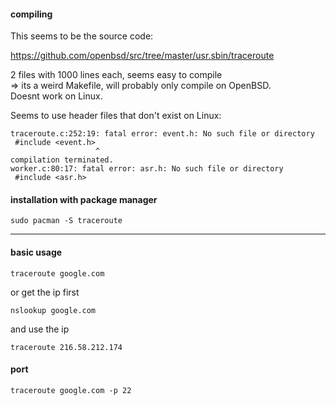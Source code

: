 #### compiling

This seems to be the source code:

https://github.com/openbsd/src/tree/master/usr.sbin/traceroute

2 files with 1000 lines each, seems easy to compile\
=> its a weird Makefile, will probably only compile on OpenBSD.\
Doesnt work on Linux.

Seems to use header files that don't exist on Linux:
```
traceroute.c:252:19: fatal error: event.h: No such file or directory
 #include <event.h>
                   ^
compilation terminated.
worker.c:80:17: fatal error: asr.h: No such file or directory
 #include <asr.h>
```

#### installation with package manager

```
sudo pacman -S traceroute
```

***

#### basic usage

```
traceroute google.com
```

or get the ip first
```
nslookup google.com
```
and use the ip
```
traceroute 216.58.212.174
```

#### port

```
traceroute google.com -p 22
```

